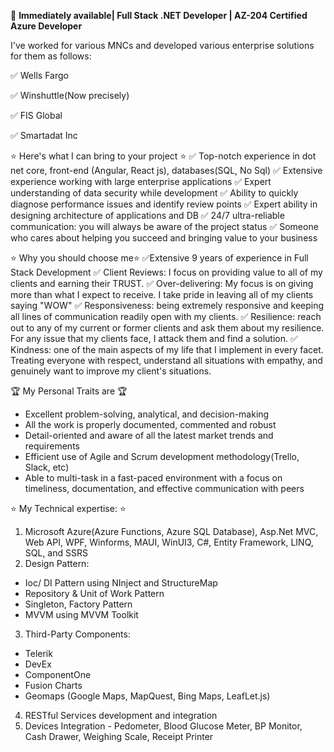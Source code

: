 🚀 **Immediately available| Full Stack .NET Developer | AZ-204 Certified Azure Developer**

I've worked for various MNCs and developed various enterprise solutions for them as follows:

✅ Wells Fargo

✅ Winshuttle(Now precisely)

✅ FIS Global

✅ Smartadat Inc

⭐ Here's what I can bring to your project ⭐
✅ Top-notch experience in dot net core, front-end (Angular, React js), databases(SQL, No Sql)
✅ Extensive experience working with large enterprise applications
✅ Expert understanding of data security while development
✅ Ability to quickly diagnose performance issues and identify review points
✅ Expert ability in designing architecture of applications and DB
✅ 24/7 ultra-reliable communication: you will always be aware of the project status
✅ Someone who cares about helping you succeed and bringing value to your business

⭐ Why you should choose me⭐
✅Extensive 9 years of experience in Full Stack Development
✅ Client Reviews: I focus on providing value to all of my clients and earning their TRUST.
✅ Over-delivering: My focus is on giving more than what I expect to receive. I take pride in leaving all of my clients saying "WOW"
✅ Responsiveness: being extremely responsive and keeping all lines of communication readily open with my clients.
✅ Resilience: reach out to any of my current or former clients and ask them about my resilience. For any issue that my clients face, I attack them and find a solution.
✅ Kindness: one of the main aspects of my life that I implement in every facet. Treating everyone with respect, understand all situations with empathy, and genuinely want to improve my client's situations.

🏆 My Personal Traits are 🏆
- Excellent problem-solving, analytical, and decision-making
- All the work is properly documented, commented and robust
- Detail-oriented and aware of all the latest market trends and requirements
- Efficient use of Agile and Scrum development methodology(Trello, Slack, etc)
- Able to multi-task in a fast-paced environment with a focus on timeliness, documentation, and effective communication with peers

⭐ My Technical expertise: ⭐
1. Microsoft Azure(Azure Functions, Azure SQL Database), Asp.Net MVC, Web API, WPF, Winforms, MAUI, WinUI3, C#, Entity Framework, LINQ, SQL, and SSRS
2. Design Pattern:
- Ioc/ DI Pattern using NInject and StructureMap
- Repository & Unit of Work Pattern
- Singleton, Factory Pattern
- MVVM using MVVM Toolkit
3. Third-Party Components:
- Telerik
- DevEx
- ComponentOne
- Fusion Charts
- Geomaps (Google Maps, MapQuest, Bing Maps, LeafLet.js)
4. RESTful Services development and integration
5. Devices Integration - Pedometer, Blood Glucose Meter, BP Monitor, Cash Drawer, Weighing Scale, Receipt Printer


  
